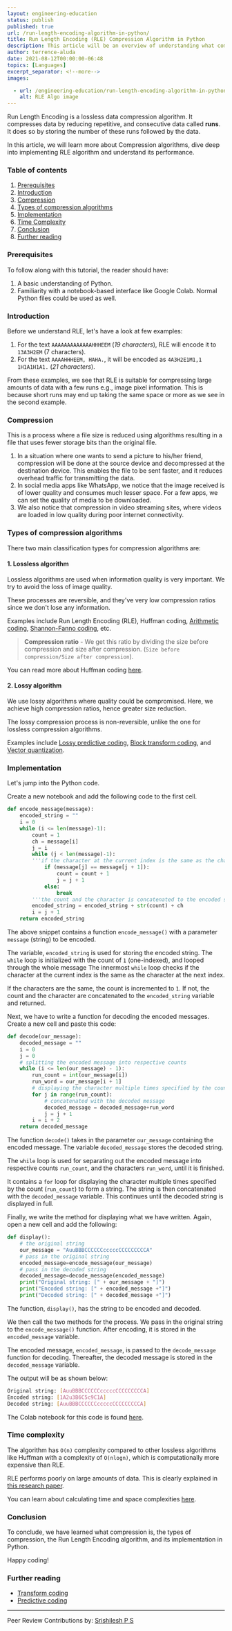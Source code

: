 ```yaml
---
layout: engineering-education
status: publish
published: true
url: /run-length-encoding-algorithm-in-python/
title: Run Length Encoding (RLE) Compression Algorithm in Python
description: This article will be an overview of understanding what compression is, different types of compression, and a brief intro to RLE algorithm and its implementation.
author: terrence-aluda
date: 2021-08-12T00:00:00-06:48
topics: [Languages]
excerpt_separator: <!--more-->
images:

  - url: /engineering-education/run-length-encoding-algorithm-in-python/hero.jpg
    alt: RLE Algo image
---
```

Run Length Encoding is a lossless data compression algorithm. It compresses data by reducing repetitive, and consecutive data called **runs**. It does so by storing the number of these runs followed by the data.
<!--more-->
In this article, we will learn more about Compression algorithms, dive deep into implementing RLE algorithm and understand its performance.

### Table of contents
1. [Prerequisites](#prerequisites)
2. [Introduction](#introduction)
3. [Compression](#compression)
4. [Types of compression algorithms](#types-of-compression-algorithms)
5. [Implementation](#implementation)
6. [Time Complexity](#time-complexity)
7. [Conclusion](#conclusion)
8. [Further reading](#further-reading)

### Prerequisites
To follow along with this tutorial, the reader should have:
1. A basic understanding of Python. 
2. Familiarity with a notebook-based interface like Google Colab. Normal Python files could be used as well.

### Introduction
Before we understand RLE, let's have a look at few examples:

1. For the text `AAAAAAAAAAAAAHHHEEM` (*19 characters*), RLE will encode it to `13A3H2EM` (7 characters).
2. For the text `AAAAHHHEEM, HAHA.`, it will be encoded as `4A3H2E1M1,1 1H1A1H1A1.` (*21 characters*).

From these examples, we see that RLE is suitable for compressing large amounts of data with a few runs e.g., image pixel information. This is because short runs may end up taking the same space or more as we see in the second example.

### Compression
This is a process where a file size is reduced using algorithms resulting in a file that uses fewer storage bits than the original file.

1. In a situation where one wants to send a picture to his/her friend, compression will be done at the source device and decompressed at the destination device. This enables the file to be sent faster, and it reduces overhead traffic for transmitting the data.
2. In social media apps like WhatsApp, we notice that the image received is of lower quality and consumes much lesser space. For a few apps, we can set the quality of media to be downloaded.
3. We also notice that compression in video streaming sites, where videos are loaded in low quality during poor internet connectivity. 

### Types of compression algorithms
There two main classification types for compression algorithms are:

#### 1. Lossless algorithm
Lossless algorithms are used when information quality is very important. We try to avoid the loss of image quality.

These processes are reversible, and they've very low compression ratios since we don't lose any information.

Examples include Run Length Encoding (RLE), Huffman coding, [Arithmetic coding](https://en.wikipedia.org/wiki/Arithmetic_coding), [Shannon-Fanno coding](https://www.geeksforgeeks.org/shannon-fano-algorithm-for-data-compression/), etc.

> **Compression ratio** - We get this ratio by dividing the size before compression and size after compression. (`Size before compression/Size after compression`).

You can read more about Huffman coding [here](/engineering-education/huffman-coding-python/).

#### 2. Lossy algorithm
We use lossy algorithms where quality could be compromised. Here, we achieve high compression ratios, hence greater size reduction.

The lossy compression process is non-reversible, unlike the one for lossless compression algorithms.

Examples include [Lossy predictive coding](https://www.spiedigitallibrary.org/ebooks/TT/Digital-Image-Compression-Techniques/Chapter9/Lossy-Predictive-Coding/10.1117/3.34917.ch9),  [Block transform coding](https://web.ece.ucsb.edu/~manj/ece178-Fall2009/e178-L14.ppt.pdf), and [Vector quantization](https://www.spiedigitallibrary.org/ebooks/PM/Optical-Satellite-Data-Compression-and-Implementation/4/Vector-Quantization-Data-Compression/10.1117/3.1002297.ch4).

### Implementation
Let's jump into the Python code.

Create a new notebook and add the following code to the first cell.

```python
def encode_message(message):
    encoded_string = ""
    i = 0
    while (i <= len(message)-1):
        count = 1
        ch = message[i]
        j = i
        while (j < len(message)-1): 
        '''if the character at the current index is the same as the character at the next index. If the characters are the same, the count is incremented to 1'''    
            if (message[j] == message[j + 1]): 
                count = count + 1
                j = j + 1
            else: 
                break
        '''the count and the character is concatenated to the encoded string'''
        encoded_string = encoded_string + str(count) + ch
        i = j + 1
    return encoded_string
```

The above snippet contains a function `encode_message()` with a parameter `message` (string) to be encoded.

The variable, `encoded_string` is used for storing the encoded string. The `while` loop is initialized with the count of `1` (one-indexed), and looped through the whole message
The innermost `while` loop checks if the character at the current index is the same as the character at the next index.

If the characters are the same, the count is incremented to `1`. If not, the count and the character are concatenated to the `encoded_string` variable and returned.

Next, we have to write a function for decoding the encoded messages. Create a new cell and paste this code:

```python
def decode(our_message):
    decoded_message = ""
    i = 0
    j = 0
    # splitting the encoded message into respective counts
    while (i <= len(our_message) - 1):
        run_count = int(our_message[i])
        run_word = our_message[i + 1]
        # displaying the character multiple times specified by the count
        for j in range(run_count):
            # concatenated with the decoded message
            decoded_message = decoded_message+run_word
            j = j + 1
        i = i + 2
    return decoded_message
```

The function `decode()` takes in the parameter `our_message` containing the encoded message. The variable `decoded_message` stores the decoded string.

The `while` loop is used for separating out the encoded message into respective counts `run_count`, and the characters `run_word`, until it is finished.

It contains a `for` loop for displaying the character multiple times specified by the count (`run_count`) to form a string. The string is then concatenated with the `decoded_message` variable. This continues until the decoded string is displayed in full.

Finally, we write the method for displaying what we have written. Again, open a new cell and add the following:

```python
def display():
    # the original string
    our_message = "AuuBBBCCCCCCcccccCCCCCCCCCA"
    # pass in the original string
    encoded_message=encode_message(our_message)
    # pass in the decoded string
    decoded_message=decode_message(encoded_message)
    print("Original string: [" + our_message + "]")
    print("Encoded string: [" + encoded_message +"]")
    print("Decoded string: [" + decoded_message +"]")
```

The function, `display()`, has the string to be encoded and decoded.

We then call the two methods for the process. We pass in the original string to the `encode_message()` function. After encoding, it is stored in the `encoded_message` variable. 

The encoded message, `encoded_message`, is passed to the `decode_message` function for decoding. Thereafter, the decoded message is stored in the `decoded_message` variable.

The output will be as shown below:

```bash
Original string: [AuuBBBCCCCCCcccccCCCCCCCCCA]
Encoded string: [1A2u3B6C5c9C1A]
Decoded string: [AuuBBBCCCCCCcccccCCCCCCCCCA]
```

The Colab notebook for this code is found [here](https://colab.research.google.com/drive/1Thf9CLJkhjGQE-XN2IkSwW2SuZ8TAXoh?usp=sharing).

### Time complexity
The algorithm has `O(n)` complexity compared to other lossless algorithms like Huffman with a complexity of `O(nlogn)`, which is computationally more expensive than RLE.

RLE performs poorly on large amounts of data. This is clearly explained in [this research paper](https://core.ac.uk/download/pdf/228547034.pdf).

You can learn about calculating time and space complexities [here](/engineering-education/big-o-notation/).

### Conclusion
To conclude, we have learned what compression is, the types of compression, the Run Length Encoding algorithm, and its implementation in Python.

Happy coding!

### Further reading
- [Transform coding](https://en.wikipedia.org/wiki/Transform_coding)
- [Predictive coding](https://web.stanford.edu/class/ee398a/handouts/lectures/06-Prediction.pdf)

---
Peer Review Contributions by: [Srishilesh P S](/engineering-education/authors/srishilesh-p-s/)